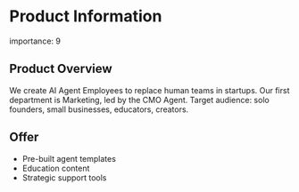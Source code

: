 # Product Information
importance: 9

## Product Overview
We create AI Agent Employees to replace human teams in startups.
Our first department is Marketing, led by the CMO Agent.
Target audience: solo founders, small businesses, educators, creators.

## Offer
- Pre-built agent templates
- Education content
- Strategic support tools 